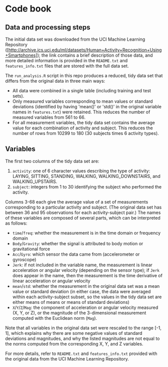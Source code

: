 Code book
=========

## Data and processing steps

The initial data set was downloaded from the UCI Machine Learning Repository
([http://archive.ics.uci.edu/ml/datasets/Human+Activity+Recognition+Using+Smartphones]); the link contains a brief description of those data, and more 
detailed information is provided in the `README.txt` and 
`features_info.txt` files that are stored with the full data set.

The `run_analysis.R` script in this repo produces a reduced, tidy data set
that differs from the original data in three main ways:

* All data were combined in a single table (including training and test sets).
* Only measured variables corresponding to mean values or standard 
  deviations (identified by having 'mean()' or 'std()' in the original 
  variable names in `features.txt`) were retained. This reduces the 
  number of measured variables from 561 to 66.
* For all measurement variables, the tidy data set contains the average value
  for each combination of activity and subject. This reduces the number of
  rows from 10299 to 180 (30 subjects times 6 activity types).


## Variables

The first two columns of the tidy data set are:

1. `activity`: one of 6 character values describing the type of activity: 
   LAYING, SITTING, STANDING, WALKING, WALKING_DOWNSTAIRS, and
   WALKING_UPSTAIRS.
2. `subject`: integers from 1 to 30 identifying the subject who 
   performed the activity.

Columns 3-68 each give the average value of a set of measurements 
corresponding to a particular activity and subject. (The original data
set has between 36 and 95 observations for each activity-subject pair.)
The names of these variables are composed of several parts, which can be
interpreted as follows:

* `time`/`freq`: whether the measurement is in the time domain or 
  frequency domain
* `Body`/`Gravity`: whether the signal is attributed to body motion 
  or gravitational force
* `Acc`/`Gyro`: which sensor the data came from (accelerometer or gyroscope)
* `Jerk`: if not included in the variable name, the measurement is 
  linear acceleration or angular velocity (depending on the sensor type); 
  if `Jerk` does appear in the name, then the measurement is the time 
  derivative of linear acceleration or angular velocity
* `mean`/`std`: whether the measurement in the original data set was a 
  mean value or standard deviation (in either case, the data were averaged
  within each activity-subject subset, so the values in the tidy data set
  are either means of means or means of standard deviations)
* `X`/`Y`/`Z`/`Mag`: the component of acceleration or angular velocity 
  measured (X, Y, or Z), or the magnitude of the 3-dimensional measurement
  computed with the Euclidean norm (`Mag`).

Note that all variables in the original data set were rescaled to the 
range [-1, 1], which explains why there are some negative values of 
standard deviations and magnitudes, and why the listed magnitudes are
not equal to the norms computed from the corresponding X, Y, and Z variables.

For more details, refer to `README.txt` and `features_info.txt` provided 
with the original data from the UCI Machine Learning Repository.
